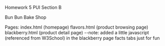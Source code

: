 Homework 5
PUI Section B

Bun Bun Bake Shop

Pages:
index.html (homepage)
flavors.html (product browsing page)
blackberry.html (product detail page)
  --note: added a little javascript (referenced from W3School) in the blackberry page facts tabs just for fun
